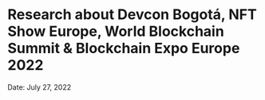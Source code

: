 # Research about Devcon Bogotá, NFT Show Europe, World Blockchain Summit & Blockchain Expo Europe 2022

Date: July 27, 2022